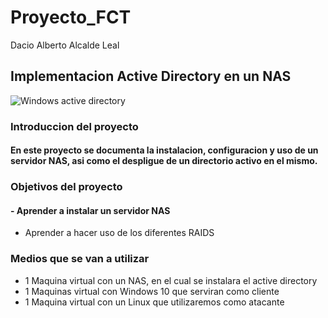 # Proyecto_FCT 
Dacio Alberto Alcalde Leal
## Implementacion Active Directory en un NAS
![Windows active directory](https://thehackerway.files.wordpress.com/2021/10/ad-1.1.png?w=816&h=9999)
### Introduccion del proyecto
#### En este proyecto se documenta la instalacion, configuracion y uso de un servidor NAS, asi como el despligue de un directorio activo en el mismo.
### Objetivos del proyecto
#### - Aprender a instalar un servidor NAS
- Aprender a hacer uso de los diferentes RAIDS

### Medios que se van a utilizar
* 1 Maquina virtual con un NAS, en el cual se instalara el active directory
* 1 Maquinas virtual con Windows 10 que serviran como cliente
* 1 Maquina virtual con un Linux que utilizaremos como atacante

